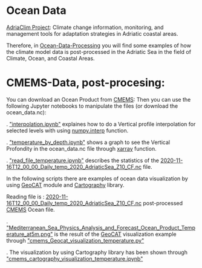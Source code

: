   # Ocean Data

[AdriaClim Project](https://www.italy-croatia.eu/web/adriaclim): Climate change information, monitoring, and management tools for adaptation strategies in Adriatic coastal areas.

Therefore, in [Ocean-Data-Processing](https://github.com/007-Ozalp/Ocean-Data-post-processing) you will find some examples of how the climate model data is post-processed in the Adriatic Sea in the field of Climate, Ocean, and Coastal Areas.

  # CMEMS-Data, post-procesing:

  You can download an Ocean Product from [CMEMS](https://resources.marine.copernicus.eu/?option=com_csw&task=results):
  Then you can use the following Jupyter notebooks to manipulate the files (or download the ocean_data.nc):

. ["interpolation.ipynb"](https://github.com/007-Ozalp/Ocean-Data-post-processing-xarray-graphs/blob/main/interpolation.ipynb) explaines how to do a Vertical profile interpolation for selected levels with using [numpy.interp](https://numpy.org/doc/stable/reference/generated/numpy.interp.html) function.

. ["temperature_by_depth.ipynb"](https://github.com/007-Ozalp/Ocean-Data-post-processing-xarray-graphs/blob/main/temperature_by_depth.ipynb) shows a graph to see the Vertical Profondity in the ocean_data.nc file through [xarray](http://xarray.pydata.org/en/stable/generated/xarray.DataArray.html) function.

. ["read_file_temperature.ipynb"](https://github.com/007-Ozalp/Ocean-Data-post-processing/blob/main/read_file_temperature.ipynb) describes the statistics of the [2020-11-16T12_00_00_Daily_temp_2020_AdriaticSea_Z10_CF.nc](https://github.com/007-Ozalp/Ocean-Data-post-processing/blob/main/2020-11-16T12_00_00_Daily_temp_2020_AdriaticSea_Z10_CF.nc) file.

  In the following scripts there are examples of  ocean data visualization by using [GeoCAT](https://geocat.ucar.edu/pages/software.html) module and [Cartography](https://pypi.org/project/cartography/) library.

  Reading file is : [2020-11-16T12_00_00_Daily_temp_2020_AdriaticSea_Z10_CF.nc](https://github.com/007-Ozalp/Ocean-Data-post-processing/blob/main/2020-11-16T12_00_00_Daily_temp_2020_AdriaticSea_Z10_CF.nc) post-processed [CMEMS](https://resources.marine.copernicus.eu/?option=com_csw&task=results) Ocean file. 

. ["Mediterranean_Sea_Physics_Analysis_and_Forecast_Ocean_Product_Temperature_at5m.png"](https://github.com/007-Ozalp/Ocean-Data-post-processing/blob/main/Mediterranean_Sea_Physics_Analysis_and_Forecast_Ocean_Product_Temperature_at5m.png) is the result of the [GeoCAT](https://geocat.ucar.edu/) visualization example through ["cmems_Geocat_visualization_temperature.py"](https://github.com/007-Ozalp/Ocean-Data-post-processing/blob/main/cmems_Geocat_visualization_temperature.py) 

. The  visualization by using Cartography library has been shown through ["cmems_cartography_visualization_temperature.ipynb"](https://github.com/007-Ozalp/Ocean-Data-post-processing/blob/main/cmems_cartography_visualization_temperature.ipynb) 

